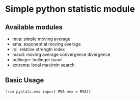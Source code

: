 # Simple python statistic module

## Available modules
- mva:  simple moving average
- ema:  exponential moving average
- rsi:  relative strength index
- macd: moving average convergence divergence
- bollinger: bollinger band
- extrema: local max/min search

## Basic Usage
`
from pystats.mva import MVA
mva = MVA()
`


